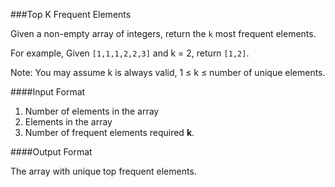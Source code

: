 ###Top K Frequent Elements

Given a non-empty array of integers, return the `k` most frequent elements.

For example,
Given `[1,1,1,2,2,3]` and k = 2, return `[1,2]`.

Note: 
You may assume k is always valid, 1 ≤ k ≤ number of unique elements.

####Input Format

1. Number of elements in the array
2. Elements in the array
3. Number of frequent elements required **k**.

####Output Format

The array with unique top frequent elements.